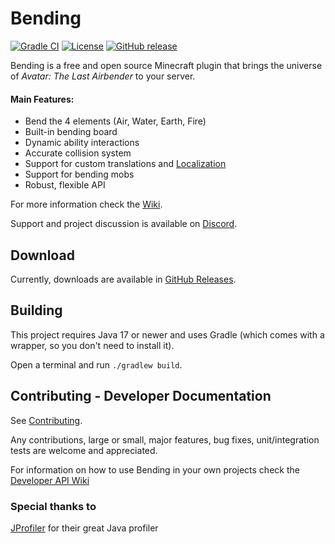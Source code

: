 # Bending

[![Gradle CI](https://img.shields.io/github/workflow/status/PrimordialMoros/Bending/Build?style=flat-square)](https://github.com/PrimordialMoros/Bending/actions)
[![License](https://img.shields.io/github/license/PrimordialMoros/Bending?color=blue&style=flat-square)](LICENSE)
[![GitHub release](https://img.shields.io/github/v/release/PrimordialMoros/Bending?style=flat-square)](https://github.com/PrimordialMoros/Bending/releases)

Bending is a free and open source Minecraft plugin that brings the universe of _Avatar: The Last Airbender_ to your server.

#### Main Features:
- Bend the 4 elements (Air, Water, Earth, Fire)
- Built-in bending board
- Dynamic ability interactions
- Accurate collision system
- Support for custom translations and [Localization](https://github.com/PrimordialMoros/Bending/wiki/Localization)
- Support for bending mobs
- Robust, flexible API

For more information check the [Wiki](https://github.com/PrimordialMoros/Bending/wiki/Home).

Support and project discussion is available on [Discord](https://discord.gg/sjwncgE).

## Download

Currently, downloads are available in [GitHub Releases](https://github.com/PrimordialMoros/Bending/releases).

## Building

This project requires Java 17 or newer and uses Gradle (which comes with a wrapper, so you don't need to install it).

Open a terminal and run `./gradlew build`.

## Contributing - Developer Documentation

See [Contributing](CONTRIBUTING.md).

Any contributions, large or small, major features, bug fixes, unit/integration tests are welcome and appreciated.

For information on how to use Bending in your own projects check the [Developer API Wiki](https://github.com/PrimordialMoros/Bending/wiki/Developer-API)

### Special thanks to

[JProfiler](https://www.ej-technologies.com/products/jprofiler/overview.html) for their great Java profiler
